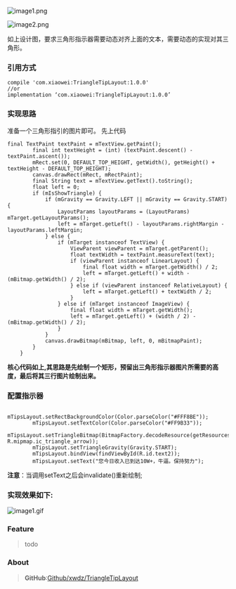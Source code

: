 

![image1.png](http://upload-images.jianshu.io/upload_images/2651056-ad5b11e1c00070a0.png?imageMogr2/auto-orient/strip%7CimageView2/2/w/1240)

![image2.png](http://upload-images.jianshu.io/upload_images/2651056-91d1f5bdad61f17c.png?imageMogr2/auto-orient/strip%7CimageView2/2/w/1240)


如上设计图，要求三角形指示器需要动态对齐上面的文本，需要动态的实现对其三角形。

### 引用方式
```
compile 'com.xiaowei:TriangleTipLayout:1.0.0'
//or
implementation ‘com.xiaowei:TriangleTipLayout:1.0.0’
```

### 实现思路
准备一个三角形指引的图片即可。
先上代码

```
final TextPaint textPaint = mTextView.getPaint();
        final int textHeight = (int) (textPaint.descent() - textPaint.ascent());
        mRect.set(0, DEFAULT_TOP_HEIGHT, getWidth(), getHeight() + textHeight - DEFAULT_TOP_HEIGHT);
        canvas.drawRect(mRect, mRectPaint);
        final String text = mTextView.getText().toString();
        float left = 0;
        if (mIsShowTriangle) {
            if (mGravity == Gravity.LEFT || mGravity == Gravity.START) {
                LayoutParams layoutParams = (LayoutParams) mTarget.getLayoutParams();
                left = mTarget.getLeft() - layoutParams.rightMargin - layoutParams.leftMargin;
            } else {
                if (mTarget instanceof TextView) {
                    ViewParent viewParent = mTarget.getParent();
                    float textWidth = textPaint.measureText(text);
                    if (viewParent instanceof LinearLayout) {
                        final float width = mTarget.getWidth() / 2;
                        left = mTarget.getLeft() + width - (mBitmap.getWidth() / 2);
                    } else if (viewParent instanceof RelativeLayout) {
                        left = mTarget.getLeft() + textWidth / 2;
                    }
                } else if (mTarget instanceof ImageView) {
                    final float width = mTarget.getWidth();
                    left = mTarget.getLeft() + (width / 2) - (mBitmap.getWidth() / 2);
                }
            }
            canvas.drawBitmap(mBitmap, left, 0, mBitmapPaint);
        }
    }

```

**核心代码如上,其思路是先绘制一个矩形，预留出三角形指示器图片所需要的高度，最后将其三行图片绘制出来。**


### 配置指示器
```
        mTipsLayout.setRectBackgroundColor(Color.parseColor("#FFF8BE"));
        mTipsLayout.setTextColor(Color.parseColor("#FF9B33"));
        mTipsLayout.setTriangleBitmap(BitmapFactory.decodeResource(getResources(), R.mipmap.ic_triangle_arrow));
        mTipsLayout.setTriangleGravity(Gravity.START);
        mTipsLayout.bindView(findViewById(R.id.text2));
        mTipsLayout.setText("您今日收入已到达10W+，牛逼。保持努力");
```

**注意**：当调用setText之后会invalidate()重新绘制;

### 实现效果如下:
![image1.gif](http://upload-images.jianshu.io/upload_images/2651056-1ac7a748ccfda447.gif?imageMogr2/auto-orient/strip%7CimageView2/2/w/1240)


### Feature
> todo

### About
> **GitHub**:[Github/xwdz/TriangleTipLayout](https://github.com/xwdz/TriangleTipLayout)








